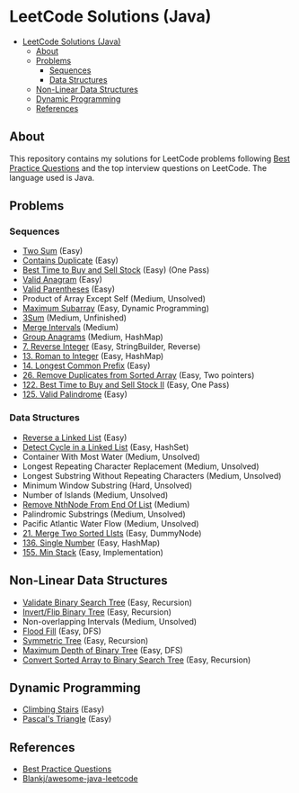 # LeetCode Solutions (Java)

* [LeetCode Solutions (Java)](#leetcode-solutions-java)
  * [About](#about)
  * [Problems](#problems)
    * [Sequences](#sequences)
    * [Data Structures](#data-structures)
  * [Non-Linear Data Structures](#non-linear-data-structures)
  * [Dynamic Programming](#dynamic-programming)
  * [References](#references)

## About

This repository contains my solutions for LeetCode problems following [Best Practice Questions](https://yangshun.github.io/tech-interview-handbook/best-practice-questions/#!) and the top interview questions on LeetCode. The language used is Java.

## Problems

### Sequences

* [Two Sum](Sequences/TwoSum.java) (Easy)
* [Contains Duplicate](Sequences/ContainsDuplicate.java) (Easy)
* [Best Time to Buy and Sell Stock](Sequences/BestTimeToBuyAndSellStock.java) (Easy) (One Pass)
* [Valid Anagram](Sequences/ValidAnagram.java) (Easy)
* [Valid Parentheses](Sequences/ValidParentheses.java) (Easy)
* Product of Array Except Self (Medium, Unsolved)
* [Maximum Subarray](Sequences/MaximumSubarray.java) (Easy, Dynamic Programming)
* [3Sum](Sequences/3Sum.java) (Medium, Unfinished)
* [Merge Intervals](Sequences/MergeIntervals.java) (Medium)
* [Group Anagrams](Sequences/GroupAnagrams.java) (Medium, HashMap)
* [7. Reverse Integer](Sequences/ReverseInteger.java) (Easy, StringBuilder, Reverse)
* [13. Roman to Integer](Sequences/RomanToInteger.java) (Easy, HashMap)
* [14. Longest Common Prefix](Sequences/LongestCommonPrefix.java) (Easy)
* [26. Remove Duplicates from Sorted Array](Sequences/RemoveDuplicatesFromSortedArray.java) (Easy, Two pointers)
* [122. Best Time to Buy and Sell Stock II](Sequences/BestTimeToBuyAndSellStock2.java) (Easy, One Pass)
* [125. Valid Palindrome](Sequences/ValidPalindrome.java) (Easy)

### Data Structures

* [Reverse a Linked List](DataStructures/ReverseALinkedList.java) (Easy)
* [Detect Cycle in a Linked List](DataStructures/DetectCycleInALinkedList.java) (Easy, HashSet)
* Container With Most Water (Medium, Unsolved)
* Longest Repeating Character Replacement (Medium, Unsolved)
* Longest Substring Without Repeating Characters (Medium, Unsolved)
* Minimum Window Substring (Hard, Unsolved)
* Number of Islands (Medium, Unsolved)
* [Remove NthNode From End Of List](DataStructures/RemoveNthNodeFromEndOfList.java) (Medium)
* Palindromic Substrings (Medium, Unsolved)
* Pacific Atlantic Water Flow (Medium, Unsolved)
* [21. Merge Two Sorted LIsts](DataStructures/MergeTwoSortedLists.java) (Easy, DummyNode)
* [136. Single Number](DataStructures/SingleNumber.java) (Easy, HashMap)
* [155. Min Stack](DataStructures/MinStack.java) (Easy, Implementation)

## Non-Linear Data Structures

* [Validate Binary Search Tree](NonLinearDataStructures/ValidateBinarySearchTree.java) (Easy, Recursion)
* [Invert/Flip Binary Tree](NonLinearDataStructures/InvertFlipBInaryTree.java) (Easy, Recursion)
* Non-overlapping Intervals (Medium, Unsolved)
* [Flood Fill](NonLinearDataStructures/FloodFill.java) (Easy, DFS)
* [Symmetric Tree](NonLinearDataStructures/SymmetricTree.java) (Easy, Recursion)
* [Maximum Depth of Binary Tree](NonLinearDataStructures/MaximumDepthOfBinaryTree.java) (Easy, DFS)
* [Convert Sorted Array to Binary Search Tree](NonLinearDataStructures/ConvertSortedArrayToBinarySearchTree.java) (Easy, Recursion)

## Dynamic Programming

* [Climbing Stairs](DynamicProgramming/ClimbingStairs.java) (Easy)
* [Pascal's Triangle](DynamicProgramming/PascalsTriangle.java) (Easy)

## References

* [Best Practice Questions](https://yangshun.github.io/tech-interview-handbook/best-practice-questions/#!)
* [Blankj/awesome-java-leetcode](https://github.com/Blankj/awesome-java-leetcode)